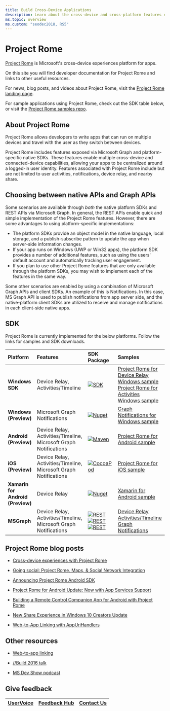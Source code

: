 ```yaml
---
title: Build Cross-Device Applications
description: Learn about the cross-device and cross-platform features enables for Windows 10 applications using Project Rome.
ms.topic: overview
ms.custom: "seodec2018, RS5"
---
```


# Project Rome

[Project Rome](https://developer.microsoft.com/en-us/windows/project-rome) is Microsoft's cross-device experiences platform for apps. 

On this site you will find developer documentation for Project Rome and links to other useful resources.

For news, blog posts, and videos about Project Rome, visit the [Project Rome landing page](https://developer.microsoft.com/windows/project-rome).

For sample applications using Project Rome, check out the SDK table below, or visit the [Project Rome samples repo](https://github.com/Microsoft/project-rome).

## About Project Rome

Project Rome allows developers to write apps that can run on multiple devices and travel with the user as they switch between devices.

Project Rome includes features exposed via Microsoft Graph and platform-specific native SDKs. These features enable multiple cross-device and connected-device capabilities, allowing your apps to be centralized around a logged-in user identity. Features associated with Project Rome include but are not limited to user activities, notifications, device relay, and nearby share.

## Choosing between native APIs and Graph APIs

Some scenarios are available through *both* the native platform SDKs and REST APIs via Microsoft Graph. In general, the REST APIs enable quick and simple implementation of the Project Rome features. However, there are some advantages to using platform-specific implementations:

* The platform SDKs provide an object model in the native language, local storage, and a publish-subscribe pattern to update the app when server-side information changes.
* If your app runs on Windows (UWP or Win32 apps), the platform SDK provides a number of additional features, such as using the users' default account and automatically tracking user engagement.
* If you plan to use other Project Rome features that are only available through the platform SDKs, you may wish to implement each of the features in the same way.

Some other scenarios are enabled by using a combination of Microsoft Graph APIs and client SDKs. An example of this is Notifications. In this case, MS Graph API is used to publish notifications from app server side, and the native-platform client SDKs are utilized to receive and manage notifications in each client-side native apps.

## SDK

Project Rome is currently implemented for the below platforms. Follow the links for samples and SDK downloads.

[windows-sdk]:             https://developer.microsoft.com/en-us/windows/downloads
[windows-sdk-badge]:       https://img.shields.io/badge/sdk-April%202018%20Update-brightgreen.svg
[windows-drsample]:        https://github.com/Microsoft/Windows-universal-samples/tree/master/Samples/RemoteSystems
[windows-afsample]:        https://github.com/Microsoft/Windows-universal-samples/tree/master/Samples/UserActivity 

[winredist-sdk]:           https://www.nuget.org/packages/Microsoft.ConnectedDevices.UserNotifications
[winredist-sdk-badge]:     https://img.shields.io/nuget/v/Microsoft.ConnectedDevices.UserNotifications.svg
[winredist-sample]:        https://github.com/Microsoft/project-rome/tree/release/1.0.0/Windows/samples

[xamarin-sdk]:             https://www.nuget.org/packages/Microsoft.ConnectedDevices.Xamarin.Droid
[xamarin-sdk-badge]:       https://img.shields.io/nuget/v/Microsoft.ConnectedDevices.Xamarin.Droid.svg
[xamarin-sample]:          https://github.com/Microsoft/project-rome/tree/0.8.1/Xamarin/samples

[ios-sdk]:                 https://cocoapods.org/pods/ProjectRomeSdk
[ios-sdk-badge]:           https://img.shields.io/cocoapods/v/ProjectRomeSdk.svg
[ios-sample]:              https://github.com/Microsoft/project-rome/tree/release/1.0.0/iOS/samples

[android-sdk]:             
https://bintray.com/connecteddevices/maven/com.microsoft.connecteddevices:connecteddevices-sdk/_latestVersion
[android-sdk-badge]:       https://api.bintray.com/packages/projectrome/maven/com.microsoft.connecteddevices%3Aconnecteddevices-sdk/images/download.svg
[android-sample]:          https://github.com/Microsoft/project-rome/tree/release/1.0.0/Android/samples


[graph-relay]:             https://developer.microsoft.com/graph/docs/api-reference/beta/resources/project_rome_overview
[graph-activities]:        https://developer.microsoft.com/graph/docs/api-reference/v1.0/resources/activity-feed-api-overview
[graph-notification]:      https://developer.microsoft.com/graph/docs/api-reference/beta/resources/notifications-api-overview

[graph-relay-badge]:       https://img.shields.io/badge/Device_Relay-Beta-orange.svg
[graph-activities-badge]:  https://img.shields.io/badge/Activities-1.0-brightgreen.svg
[graph-notification-badge]:https://img.shields.io/badge/Graph_Notifications-Beta-orange.svg

[graph-relay-sample]:        https://developer.microsoft.com/graph/docs/api-reference/beta/resources/project_rome_overview
[graph-activities-sample]:   https://developer.microsoft.com/graph/docs/api-reference/v1.0/resources/activity-feed-api-overview
[graph-notification-sample]: https://developer.microsoft.com/graph/docs/api-reference/beta/resources/notifications-api-overview



|   Platform                        | Features                                                         |           SDK Package                          |   Samples                                       |
| :-------------------------------- | :--------------------------------------------------------------- |:---------------------------------------------- | :---------------------------------------------- |
| **Windows SDK**                   | Device Relay, Activities/Timeline                                | [![SDK][windows-sdk-badge]][windows-sdk]       | [Project Rome for Device Relay Windows sample][windows-drsample] <br> [Project Rome for Activities Windows sample][windows-afsample]
| **Windows (Preview)**             |                                    Microsoft Graph Notifications | [![Nuget][winredist-sdk-badge]][winredist-sdk] | [Graph Notifications for Windows sample][winredist-sample] 
| **Android (Preview)**             | Device Relay, Activities/Timeline, Microsoft Graph Notifications | [![Maven][android-sdk-badge]][android-sdk]     | [Project Rome for Android sample][android-sample]
| **iOS (Preview)**                 | Device Relay, Activities/Timeline, Microsoft Graph Notifications | [![CocoaPod][ios-sdk-badge]][ios-sdk]          | [Project Rome for iOS sample][ios-sample]
| **Xamarin for Android (Preview)** | Device Relay                                                     | [![Nuget][xamarin-sdk-badge]][xamarin-sdk]     | [Xamarin for Android sample][xamarin-sample]
| **MSGraph**                       | Device Relay, Activities/Timeline, Microsoft Graph Notifications | [![REST][graph-relay-badge]][graph-relay]<br> [![REST][graph-activities-badge]][graph-activities]<br>[![REST][graph-notification-badge]][graph-notification]          | [Device Relay][graph-relay-sample]<br>[Activities/Timeline][graph-activities-sample]<br>[Graph Notifications][graph-notification-sample]

## Project Rome blog posts
* [Cross-device experiences with Project Rome](https://blogs.windows.com/buildingapps/2016/10/11/cross-device-experience-with-project-rome/#iQTseFlAMJRopU9k.97)

* [Going social: Project Rome, Maps, & Social Network Integration](https://blogs.windows.com/buildingapps/2016/10/27/going-social-project-rome-maps-social-network-integration-app-dev-on-xbox-series/#SCfoEZ1q8c1yBMei.97)

* [Announcing Project Rome Android SDK](https://blogs.windows.com/buildingapps/2017/02/08/announcing-project-rome-android-sdk/#obDkvwkXOGa3tcTx.97)

* [Project Rome for Android Update: Now with App Services Support](https://blogs.windows.com/buildingapps/2017/03/23/project-rome-android-update-now-app-services-support/#DBm1Ic4JX8vXv2h0.97)

* [Building a Remote Control Companion App for Android with Project Rome](https://blog.xamarin.com/building-remote-control-companion-app-android-project-rome/)

* [New Share Experience in Windows 10 Creators Update](https://blogs.windows.com/buildingapps/2017/04/06/new-share-experience-windows-10-creators-update/#OGskrWcLLlrCTCSH.97)

* [Web-to-App Linking with AppUriHandlers](https://blogs.windows.com/buildingapps/2016/10/14/web-to-app-linking-with-appurihandlers/#fIh7USaxBYS8JqfT.97)

## Other resources

* [Web-to-app linking](https://docs.microsoft.com/en-us/windows/uwp/launch-resume/web-to-app-linking)

* [//Build 2016 talk](https://channel9.msdn.com/Events/Build/2016/B831)

* [MS Dev Show podcast](http://msdevshow.com/2016/11/project-rome-with-shawn-henry/)

## Give feedback

|[UserVoice](https://wpdev.uservoice.com/forums/110705-universal-windows-platform/category/183208-connected-apps-and-devices-project-rome)|[Feedback Hub](https://support.microsoft.com/en-us/help/4021566/windows-10-send-feedback-to-microsoft-with-feedback-hub-app)|[Contact Us](mailto:projectrometeam@microsoft.com)|
|-----|-----|-----|
